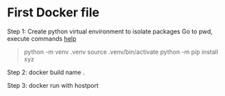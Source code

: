 # First Docker file

Step 1: Create python virtual environment to isolate packages 
Go to pwd, execute commands [help](https://fastapi.tiangolo.com/virtual-environments/#upgrade-pip)
>python -m venv .venv
>source .venv/bin/activate
>python -m pip install xyz

Step 2: docker build name .

Step 3: docker run with hostport